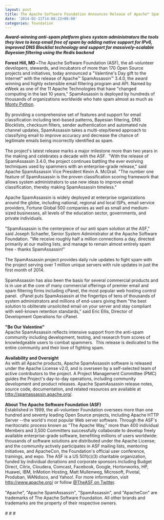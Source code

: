 ```yaml
---
layout: post
title: The Apache Software Foundation Announces Release of Apache™ SpamAssassin™ 3.4.0
date: '2014-02-11T14:00:22+00:00'
categories: foundation
---
```

<div><b><i>Award-winning anti-spam platform gives system administrators the tools they love to keep email free of spam by adding native support for IPv6, improved DNS Blocklist technology and support for massively-scalable Bayesian filtering using the Redis backend</i></b></div> 
  <div><br /></div> 
  <div><b>Forest Hill, MD –</b>The Apache Software Foundation (ASF), the all-volunteer developers, stewards, and incubators of more than 170 Open Source projects and initiatives, today announced a &quot;Valentine's Day gift to the Internet&quot; with the release of Apache™ SpamAssassin™ 3.4.0, the award winning and highly extensible email filtering program and API. Named by eWeek as one of the 11 Apache Technologies that have &quot;changed computing in the last 10 years,&quot; SpamAssassin is deployed by hundreds of thousands of organizations worldwide who hate spam almost as much as <a href="http://en.wikipedia.org/wiki/Spam_(Monty_Python)">Monty Python</a>.&nbsp;</div> 
  <div><br /></div> 
  <div>By providing a comprehensive set of features and support for email classification including text-based patterns, Bayesian filtering, DNS Blocklists, checksum filters, sender authentication and automated rule channel updates, SpamAssassin takes a multi-step/tiered approach to classifying email to improve accuracy and decrease the chance of legitimate emails being incorrectly identified as spam. &nbsp;</div> 
  <div><br /></div> 
  <div>The project's latest release marks a major milestone more than two years in the making and celebrates a decade with the ASF. &nbsp;&quot;With the release of SpamAssassin 3.4.0, the project continues battling the ever evolving techniques used by spammers with an enterprise-grade release,&quot; said Apache SpamAssassin Vice President Kevin A. McGrail. &quot;The number one feature of SpamAssassin is the proven classification scoring framework that allows system administrators to use new ideas to improve email classification, thereby making SpamAssassin timeless.&quot;</div> 
  <div><br /></div> 
  <div>Apache SpamAssassin is widely deployed at enterprise organizations around the globe, including national, regional and local ISPs, email service providers, Fortune Global 500 companies as well as small and medium-sized businesses, all levels of the education sector, governments, and private individuals.&nbsp;</div> 
  <div><br /></div> 
  <div>&quot;SpamAssassin is the centerpiece of our anti spam solution at the ASF,&quot; said Joseph Schaefer, Senior System Administrator at the Apache Software Foundation. &quot;We receive roughly half a million connections a day, directed primarily at our mailing lists, and manage to remain almost entirely spam free - thanks SpamAssassin!&quot;</div> 
  <div><br /></div> 
  <div>The SpamAssassin project provides daily rule updates to fight spam with the project serving over 1 million unique servers with rule updates in just the first month of 2014. &nbsp;</div> 
  <div><br /></div> 
  <div>SpamAssassin has also been the basis for several commercial products and is in use at the core of many commercial offerings of premier email and spam filtering firms including cPanel, the most popular web hosting control panel. &nbsp;cPanel puts SpamAssassin at the fingertips of tens of thousands of system administrators and millions of end-users giving them &quot;the best solution to obliterate unsolicited email on your server and stay compliant with well-known retention standards,&quot; said Eric Ellis, Director of Development Operations for cPanel.</div> 
  <div><br /></div> 
  <div><b>&quot;Be Our Valentine&quot;</b></div> 
  <div>Apache SpamAssassin reflects intensive support from the anti-spam community including development, testing, and research from scores of knowledgeable users to combat spammers. &nbsp;This release is dedicated to the entire community and their love of fighting spam.</div> 
  <div><br /></div> 
  <div><b>Availability and Oversight</b></div> 
  <div>As with all Apache products, Apache SpamAssassin software is released under the Apache License v2.0, and is overseen by a self-selected team of active contributors to the project. A Project Management Committee (PMC) guides the Project's day-to-day operations, including community development and product releases. Apache SpamAssassin release notes, source code, documentation, and related resources are available at <a href="http://spamassassin.apache.org/">http://spamassassin.apache.org/</a>.</div> 
  <div><br /></div> 
  <div><b>About The Apache Software Foundation (ASF)</b></div> 
  <div>Established in 1999, the all-volunteer Foundation oversees more than one hundred and seventy leading Open Source projects, including Apache HTTP Server --the world's most popular Web server software. Through the ASF's meritocratic process known as &quot;The Apache Way,&quot; more than 400 individual Members and 3,500 Committers successfully collaborate to develop freely available enterprise-grade software, benefiting millions of users worldwide: thousands of software solutions are distributed under the Apache License; and the community actively participates in ASF mailing lists, mentoring initiatives, and ApacheCon, the Foundation's official user conference, trainings, and expo. The ASF is a US 501(c)(3) charitable organization, funded by individual donations and corporate sponsors including Budget Direct, Citrix, Cloudera, Comcast, Facebook, Google, Hortonworks, HP, Huawei, IBM, InMotion Hosting, Matt Mullenweg, Microsoft, Pivotal, Produban, WANdisco, and Yahoo!. For more information, visit <a href="http://www.apache.org/">http://www.apache.org/</a> or follow <a href="https://twitter.com/TheASF">@TheASF on Twitter</a>.</div> 
  <div><br /></div> 
  <div>&quot;Apache&quot;, &quot;Apache SpamAssassin&quot;, &quot;SpamAssassin&quot;, and &quot;ApacheCon&quot; are trademarks of The Apache Software Foundation. All other brands and trademarks are the property of their respective owners. &nbsp;</div> 
  <div><br /></div> 
  <div># # #</div>
